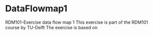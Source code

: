 # DataFlowmap1
RDM101-Exercise data flow map 1
This exercise is part of the RDM101 course by TU-Delft
The exercise is based on 
